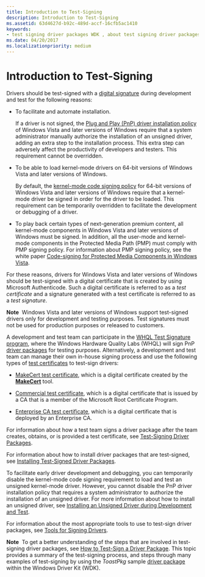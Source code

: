 ```yaml
---
title: Introduction to Test-Signing
description: Introduction to Test-Signing
ms.assetid: 63d4627d-b92c-489d-accf-16cfb5ac1410
keywords:
- test signing driver packages WDK , about test signing driver packages
ms.date: 04/20/2017
ms.localizationpriority: medium
---
```


# Introduction to Test-Signing


Drivers should be test-signed with a [digital signature](digital-signatures.md) during development and test for the following reasons:

-   To facilitate and automate installation.

    If a driver is not signed, the [Plug and Play (PnP) driver installation policy](digital-signatures-and-pnp-device-installation--windows-vista-and-late.md) of Windows Vista and later versions of Windows require that a system administrator manually authorize the installation of an unsigned driver, adding an extra step to the installation process. This extra step can adversely affect the productivity of developers and testers. This requirement cannot be overridden.

-   To be able to load kernel-mode drivers on 64-bit versions of Windows Vista and later versions of Windows.

    By default, the [kernel-mode code signing policy](kernel-mode-code-signing-policy--windows-vista-and-later-.md) for 64-bit versions of Windows Vista and later versions of Windows require that a kernel-mode driver be signed in order for the driver to be loaded. This requirement can be temporarily overridden to facilitate the development or debugging of a driver.

-   To play back certain types of next-generation premium content, all kernel-mode components in Windows Vista and later versions of Windows must be signed. In addition, all the user-mode and kernel-mode components in the Protected Media Path (PMP) must comply with PMP signing policy. For information about PMP signing policy, see the white paper [Code-signing for Protected Media Components in Windows Vista](https://download.microsoft.com/download/a/f/7/af7777e5-7dcd-4800-8a0a-b18336565f5b/pmp-sign.doc).

For these reasons, drivers for Windows Vista and later versions of Windows should be test-signed with a digital certificate that is created by using Microsoft Authenticode. Such a digital certificate is referred to as a *test certificate* and a signature generated with a test certificate is referred to as a *test signature*.

**Note**  Windows Vista and later versions of Windows support test-signed drivers only for development and testing purposes. Test signatures must not be used for production purposes or released to customers.

 

A development and test team can participate in the [WHQL Test Signature program](whql-test-signature-program.md), where the Windows Hardware Quality Labs (WHQL) will sign PnP [driver packages](driver-packages.md) for testing purposes. Alternatively, a development and test team can manage their own in-house signing process and use the following types of [test certificates](test-certificates.md) to test-sign drivers:

-   [MakeCert test certificate](makecert-test-certificate.md), which is a digital certificate created by the [**MakeCert**](https://docs.microsoft.com/windows-hardware/drivers/devtest/makecert) tool.

-   [Commercial test certificate](commercial-test-certificate.md), which is a digital certificate that is issued by a CA that is a member of the Microsoft Root Certificate Program.

-   [Enterprise CA test certificate](enterprise-ca-test-certificate.md), which is a digital certificate that is deployed by an Enterprise CA.

For information about how a test team signs a driver package after the team creates, obtains, or is provided a test certificate, see [Test-Signing Driver Packages](test-signing-driver-packages.md).

For information about how to install driver packages that are test-signed, see [Installing Test-Signed Driver Packages](installing-test-signed-driver-packages.md).

To facilitate early driver development and debugging, you can temporarily disable the kernel-mode code signing requirement to load and test an unsigned kernel-mode driver. However, you cannot disable the PnP driver installation policy that requires a system administrator to authorize the installation of an unsigned driver. For more information about how to install an unsigned driver, see [Installing an Unsigned Driver during Development and Test](installing-an-unsigned-driver-during-development-and-test.md).

For information about the most appropriate tools to use to test-sign driver packages, see [Tools for Signing Drivers](https://docs.microsoft.com/windows-hardware/drivers/devtest/tools-for-signing-drivers).

**Note**  To get a better understanding of the steps that are involved in test-signing driver packages, see [How to Test-Sign a Driver Package](how-to-test-sign-a-driver-package.md). This topic provides a summary of the test-signing process, and steps through many examples of test-signing by using the *ToastPkg* sample [driver package](driver-packages.md) within the Windows Driver Kit (WDK).

 

 

 






